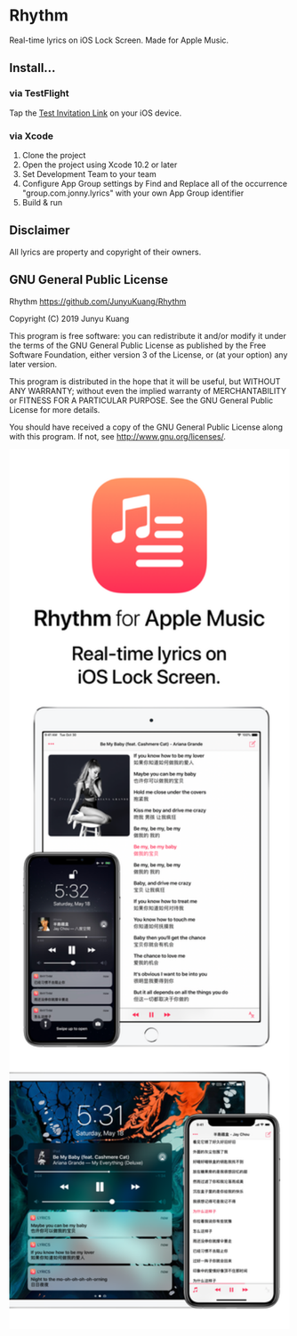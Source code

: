 # Rhythm
Real-time lyrics on iOS Lock Screen. Made for Apple Music.

## Install…

### via TestFlight
Tap the [Test Invitation Link](https://testflight.apple.com/join/PGzq9arn) on your iOS device.

### via Xcode
1. Clone the project
2. Open the project using Xcode 10.2 or later
3. Set Development Team to your team
4. Configure App Group settings by Find and Replace all of the occurrence "group.com.jonny.lyrics" with your own App Group identifier
5. Build & run

## Disclaimer
All lyrics are property and copyright of their owners.

## GNU General Public License
Rhythm <https://github.com/JunyuKuang/Rhythm>

Copyright (C) 2019  Junyu Kuang

This program is free software: you can redistribute it and/or modify
it under the terms of the GNU General Public License as published by
the Free Software Foundation, either version 3 of the License, or
(at your option) any later version.

This program is distributed in the hope that it will be useful,
but WITHOUT ANY WARRANTY; without even the implied warranty of
MERCHANTABILITY or FITNESS FOR A PARTICULAR PURPOSE.  See the
GNU General Public License for more details.
    
You should have received a copy of the GNU General Public License
along with this program.  If not, see <http://www.gnu.org/licenses/>.

<img src="images/Rhythm.png" width="560px">
